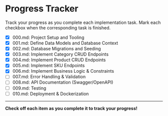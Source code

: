 # Progress Tracker

Track your progress as you complete each implementation task. Mark each checkbox when the corresponding task is finished.

- [x] 000.md: Project Setup and Tooling
- [x] 001.md: Define Data Models and Database Context
- [x] 002.md: Database Migrations and Seeding
- [x] 003.md: Implement Category CRUD Endpoints
- [x] 004.md: Implement Product CRUD Endpoints
- [x] 005.md: Implement SKU Endpoints
- [x] 006.md: Implement Business Logic & Constraints
- [ ] 007.md: Error Handling & Validation
- [ ] 008.md: API Documentation (Swagger/OpenAPI)
- [ ] 009.md: Testing
- [ ] 010.md: Deployment & Dockerization

---

**Check off each item as you complete it to track your progress!**
